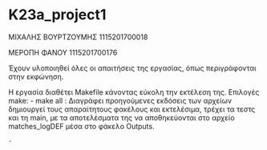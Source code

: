# K23a_project1

ΜΙΧΑΛΗΣ ΒΟΥΡΤΖΟΥΜΗΣ 1115201700018

ΜΕΡΟΠΗ ΦΑΝΟΥ 1115201700176

Έχουν υλοποιηθεί όλες οι απαιτήσεις της εργασίας, όπως περιγράφονται στην εκφώνηση.

Η εργασία διαθέτει Makefile κάνοντας εύκολη την εκτέλεση της.
Επιλογές make:
    - make all : Διαγράφει προηγούμενες εκδόσεις των αρχείων       δημιουργεί τους απαραίτητους φακέλους και εκτελέσιμα, τρέχει τα τεστς και τη main, με τα αποτελέσματα της να αποθηκεύονται στο αρχείο matches_logDEF μέσα στο φάκελο Outputs.

    -